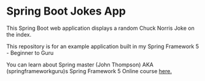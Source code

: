 # Spring Boot Jokes App
This Spring Boot web application displays a random Chuck Norris Joke on the index. 

This repository is for an example application built in my Spring Framework 5 - Beginner to Guru

You can learn about Spring master (John Thompson)
AKA (springframeworkguru)s Spring Framework 5 Online course [here.](https://springframework.guru/)
